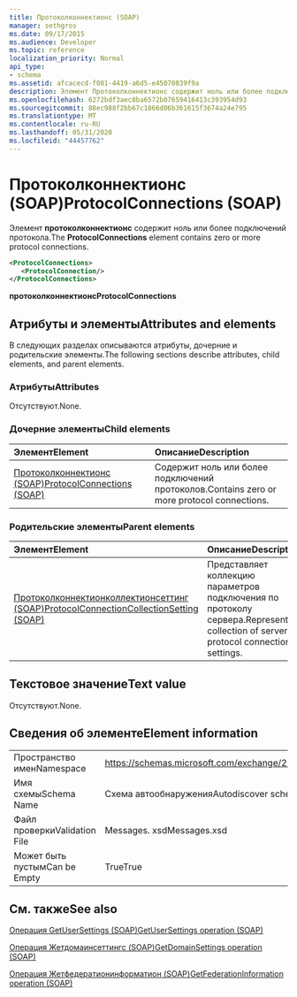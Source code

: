 ```yaml
---
title: Протоколконнектионс (SOAP)
manager: sethgros
ms.date: 09/17/2015
ms.audience: Developer
ms.topic: reference
localization_priority: Normal
api_type:
- schema
ms.assetid: afcacecd-f081-4419-a6d5-e45070839f9a
description: Элемент Протоколконнектионс содержит ноль или более подключений протокола.
ms.openlocfilehash: 6272bdf3aec8ba6572b07659416413c393954d93
ms.sourcegitcommit: 88ec988f2bb67c1866d06b361615f3674a24e795
ms.translationtype: MT
ms.contentlocale: ru-RU
ms.lasthandoff: 05/31/2020
ms.locfileid: "44457762"
---
```

# <a name="protocolconnections-soap"></a><span data-ttu-id="417c2-103">Протоколконнектионс (SOAP)</span><span class="sxs-lookup"><span data-stu-id="417c2-103">ProtocolConnections (SOAP)</span></span>

<span data-ttu-id="417c2-104">Элемент **протоколконнектионс** содержит ноль или более подключений протокола.</span><span class="sxs-lookup"><span data-stu-id="417c2-104">The **ProtocolConnections** element contains zero or more protocol connections.</span></span> 
  
```XML
<ProtocolConnections>
   <ProtocolConnection/>
</ProtocolConnections>
```

 <span data-ttu-id="417c2-105">**протоколконнектионс**</span><span class="sxs-lookup"><span data-stu-id="417c2-105">**ProtocolConnections**</span></span>
## <a name="attributes-and-elements"></a><span data-ttu-id="417c2-106">Атрибуты и элементы</span><span class="sxs-lookup"><span data-stu-id="417c2-106">Attributes and elements</span></span>

<span data-ttu-id="417c2-107">В следующих разделах описываются атрибуты, дочерние и родительские элементы.</span><span class="sxs-lookup"><span data-stu-id="417c2-107">The following sections describe attributes, child elements, and parent elements.</span></span>
  
### <a name="attributes"></a><span data-ttu-id="417c2-108">Атрибуты</span><span class="sxs-lookup"><span data-stu-id="417c2-108">Attributes</span></span>

<span data-ttu-id="417c2-109">Отсутствуют.</span><span class="sxs-lookup"><span data-stu-id="417c2-109">None.</span></span>
  
### <a name="child-elements"></a><span data-ttu-id="417c2-110">Дочерние элементы</span><span class="sxs-lookup"><span data-stu-id="417c2-110">Child elements</span></span>

|<span data-ttu-id="417c2-111">**Элемент**</span><span class="sxs-lookup"><span data-stu-id="417c2-111">**Element**</span></span>|<span data-ttu-id="417c2-112">**Описание**</span><span class="sxs-lookup"><span data-stu-id="417c2-112">**Description**</span></span>|
|:-----|:-----|
|[<span data-ttu-id="417c2-113">Протоколконнектионс (SOAP)</span><span class="sxs-lookup"><span data-stu-id="417c2-113">ProtocolConnections (SOAP)</span></span>](protocolconnections-soap.md) <br/> |<span data-ttu-id="417c2-114">Содержит ноль или более подключений протоколов.</span><span class="sxs-lookup"><span data-stu-id="417c2-114">Contains zero or more protocol connections.</span></span>  <br/> |
   
### <a name="parent-elements"></a><span data-ttu-id="417c2-115">Родительские элементы</span><span class="sxs-lookup"><span data-stu-id="417c2-115">Parent elements</span></span>

|<span data-ttu-id="417c2-116">**Элемент**</span><span class="sxs-lookup"><span data-stu-id="417c2-116">**Element**</span></span>|<span data-ttu-id="417c2-117">**Описание**</span><span class="sxs-lookup"><span data-stu-id="417c2-117">**Description**</span></span>|
|:-----|:-----|
|[<span data-ttu-id="417c2-118">Протоколконнектионколлектионсеттинг (SOAP)</span><span class="sxs-lookup"><span data-stu-id="417c2-118">ProtocolConnectionCollectionSetting (SOAP)</span></span>](protocolconnectioncollectionsetting-soap.md) <br/> |<span data-ttu-id="417c2-119">Представляет коллекцию параметров подключения по протоколу сервера.</span><span class="sxs-lookup"><span data-stu-id="417c2-119">Represents a collection of server protocol connection settings.</span></span>  <br/> |
   
## <a name="text-value"></a><span data-ttu-id="417c2-120">Текстовое значение</span><span class="sxs-lookup"><span data-stu-id="417c2-120">Text value</span></span>

<span data-ttu-id="417c2-121">Отсутствуют.</span><span class="sxs-lookup"><span data-stu-id="417c2-121">None.</span></span>
  
## <a name="element-information"></a><span data-ttu-id="417c2-122">Сведения об элементе</span><span class="sxs-lookup"><span data-stu-id="417c2-122">Element information</span></span>

|||
|:-----|:-----|
|<span data-ttu-id="417c2-123">Пространство имен</span><span class="sxs-lookup"><span data-stu-id="417c2-123">Namespace</span></span>  <br/> |https://schemas.microsoft.com/exchange/2010/Autodiscover  <br/> |
|<span data-ttu-id="417c2-124">Имя схемы</span><span class="sxs-lookup"><span data-stu-id="417c2-124">Schema Name</span></span>  <br/> |<span data-ttu-id="417c2-125">Схема автообнаружения</span><span class="sxs-lookup"><span data-stu-id="417c2-125">Autodiscover schema</span></span>  <br/> |
|<span data-ttu-id="417c2-126">Файл проверки</span><span class="sxs-lookup"><span data-stu-id="417c2-126">Validation File</span></span>  <br/> |<span data-ttu-id="417c2-127">Messages. xsd</span><span class="sxs-lookup"><span data-stu-id="417c2-127">Messages.xsd</span></span>  <br/> |
|<span data-ttu-id="417c2-128">Может быть пустым</span><span class="sxs-lookup"><span data-stu-id="417c2-128">Can be Empty</span></span>  <br/> |<span data-ttu-id="417c2-129">True</span><span class="sxs-lookup"><span data-stu-id="417c2-129">True</span></span>  <br/> |
   
## <a name="see-also"></a><span data-ttu-id="417c2-130">См. также</span><span class="sxs-lookup"><span data-stu-id="417c2-130">See also</span></span>



[<span data-ttu-id="417c2-131">Операция GetUserSettings (SOAP)</span><span class="sxs-lookup"><span data-stu-id="417c2-131">GetUserSettings operation (SOAP)</span></span>](getusersettings-operation-soap.md)
  
[<span data-ttu-id="417c2-132">Операция Жетдомаинсеттингс (SOAP)</span><span class="sxs-lookup"><span data-stu-id="417c2-132">GetDomainSettings operation (SOAP)</span></span>](getdomainsettings-operation-soap.md)
  
[<span data-ttu-id="417c2-133">Операция Жетфедератионинформатион (SOAP)</span><span class="sxs-lookup"><span data-stu-id="417c2-133">GetFederationInformation operation (SOAP)</span></span>](getfederationinformation-operation-soap.md)

